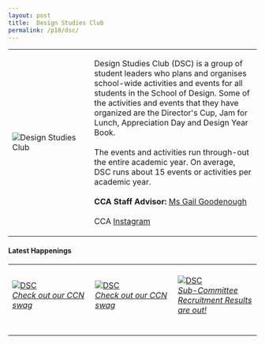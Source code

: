 ```yaml
---
layout: post
title:  Design Studies Club
permalink: /p10/dsc/
---
```


<div>
    <table>
        <tr>
            <td style="width:33%"><image src="{{site.baseurl}}/images/CCA_dsc.jpg" style="display:block;margin-left:auto;margin-right:auto;" alt="Design Studies Club"></image></td>
            <td>
                <p>
                    Design Studies Club (DSC) is a group of student leaders who plans and organises school-wide activities and events for all students in the School of Design. Some of the activities and events that they have organized are the Director's Cup, Jam for Lunch, Appreciation Day and Design Year Book.<br>
                    <br>
                    The events and activities run through-out the entire academic year. On average, DSC runs about 15 events or activities per academic year.<br>
                    <br>
                    <b>CCA Staff Advisor:</b> <a href="mailto:gailg@tp.edu.sg">Ms Gail Goodenough</a><br>
                    <br>
                    CCA <a href="https://www.instagram.com/designstudiesclub">Instagram</a>
                </p>
            </td>
        </tr>
    </table>
</div>

#### Latest Happenings

<div>
    <table>
        <tr>
            <td style="width:33%"><br>
                <a href="https://www.instagram.com/p/CDgF3Myn4OF/">
                    <image src="{{site.baseurl}}/images/CCA-dsc_IG.jpg" style="display:block;margin-left:auto;margin-right:auto;" alt="DSC">
                    <h6 style="margin-top:0%">Check out our CCN swag</h6>
                    </image>
                </a>
            </td>
            <td style="width:33%"><br>
                <a href="https://www.instagram.com/p/CDgGMsfHe0X/">
                    <image src="{{site.baseurl}}/images/CCA-dsc_IG2.jpg" style="display:block;margin-left:auto;margin-right:auto;" alt="DSC">
                    <h6 style="margin-top:0%">Check out our CCN swag</h6>
                    </image>
                </a>
            </td>
            <td style="width:33%"><br>
                <a href="https://www.instagram.com/p/CFEEdsDnPmZ/">
                    <image src="{{site.baseurl}}/images/CCA-dsc_IG3.jpg" style="display:block;margin-left:auto;margin-right:auto;" alt="DSC">
                    <h6 style="margin-top:0%">Sub-Committee Recruitment Results are out!</h6>    
                    </image>
                </a>
            </td>
        </tr>
    </table>
</div>